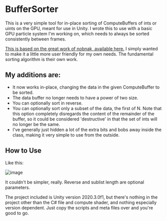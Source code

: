 # BufferSorter
This is a very simple tool for in-place sorting of ComputeBuffers of ints or uints on the GPU, meant for use in Unity. I wrote this to use with a basic GPU particle system I'm working on, which needs to always be sorted consistently between frames.

[This is based on the great work of nobnak, available here.](https://github.com/nobnak/GPUMergeSortForUnity) I simply wanted to make it a little more user friendly for my own needs. The fundamental sorting algorithm is their own work.

## My additions are:

* It now works in-place, changing the data in the given ComputeBuffer to be sorted.
* The data buffer no longer needs to have a power of two size.
* You can optionally sort in reverse.
* You can optionally sort only a subset of the data, the first of N. Note that this option completely disregards the content of the remainder of the buffer, so it could be considered 'destructive' in that the set of ints will no longer be the same.
* I've generally just hidden a lot of the extra bits and bobs away inside the class, making it very simple to use from the outside.

## How to Use

Like this:

![image](https://user-images.githubusercontent.com/18707147/126571298-38079350-4d3f-412f-8b92-2a69666b5f29.png)
 
 It couldn't be simpler, really. Reverse and sublist length are optional parameters.

The project included is Unity version 2020.3.0f1, but there's nothing in the project other than the C# file and compute shader, and nothing especially version dependent. Just copy the scripts and meta files over and you're good to go.
